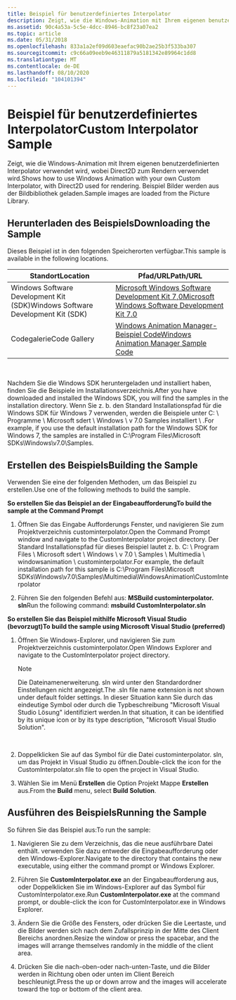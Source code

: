 ```yaml
---
title: Beispiel für benutzerdefiniertes Interpolator
description: Zeigt, wie die Windows-Animation mit Ihrem eigenen benutzerdefinierten Interpolator verwendet wird, wobei Direct2D zum Rendern verwendet wird.
ms.assetid: 90c4a53a-5c5e-4dcc-8946-bc8f23a07ea2
ms.topic: article
ms.date: 05/31/2018
ms.openlocfilehash: 833a1a2ef09d603eaefac90b2ae25b3f533ba307
ms.sourcegitcommit: c9c66a09eeb9e46311879a5181342e89964c1dd8
ms.translationtype: MT
ms.contentlocale: de-DE
ms.lasthandoff: 08/10/2020
ms.locfileid: "104101394"
---
```

# <a name="custom-interpolator-sample"></a><span data-ttu-id="35517-103">Beispiel für benutzerdefiniertes Interpolator</span><span class="sxs-lookup"><span data-stu-id="35517-103">Custom Interpolator Sample</span></span>

<span data-ttu-id="35517-104">Zeigt, wie die Windows-Animation mit Ihrem eigenen benutzerdefinierten Interpolator verwendet wird, wobei Direct2D zum Rendern verwendet wird.</span><span class="sxs-lookup"><span data-stu-id="35517-104">Shows how to use Windows Animation with your own Custom Interpolator, with Direct2D used for rendering.</span></span> <span data-ttu-id="35517-105">Beispiel Bilder werden aus der Bildbibliothek geladen.</span><span class="sxs-lookup"><span data-stu-id="35517-105">Sample images are loaded from the Picture Library.</span></span>

## <a name="downloading-the-sample"></a><span data-ttu-id="35517-106">Herunterladen des Beispiels</span><span class="sxs-lookup"><span data-stu-id="35517-106">Downloading the Sample</span></span>

<span data-ttu-id="35517-107">Dieses Beispiel ist in den folgenden Speicherorten verfügbar.</span><span class="sxs-lookup"><span data-stu-id="35517-107">This sample is available in the following locations.</span></span>



| <span data-ttu-id="35517-108">Standort</span><span class="sxs-lookup"><span data-stu-id="35517-108">Location</span></span>                               | <span data-ttu-id="35517-109">Pfad/URL</span><span class="sxs-lookup"><span data-stu-id="35517-109">Path/URL</span></span>                                                                                          |
|----------------------------------------|---------------------------------------------------------------------------------------------------|
| <span data-ttu-id="35517-110">Windows Software Development Kit (SDK)</span><span class="sxs-lookup"><span data-stu-id="35517-110">Windows Software Development Kit (SDK)</span></span> | [<span data-ttu-id="35517-111">Microsoft Windows Software Development Kit 7,0</span><span class="sxs-lookup"><span data-stu-id="35517-111">Microsoft Windows Software Development Kit 7.0</span></span>](https://msdn.microsoft.com/windowsvista/bb980924.aspx) |
| <span data-ttu-id="35517-112">Codegalerie</span><span class="sxs-lookup"><span data-stu-id="35517-112">Code Gallery</span></span>                           | [<span data-ttu-id="35517-113">Windows Animation Manager-Beispiel Code</span><span class="sxs-lookup"><span data-stu-id="35517-113">Windows Animation Manager Sample Code</span></span>](https://github.com/microsoft/Windows-classic-samples/tree/master/Samples/DirectCompositionWindowsAnimationManager)          |



 

<span data-ttu-id="35517-114">Nachdem Sie die Windows SDK heruntergeladen und installiert haben, finden Sie die Beispiele im Installationsverzeichnis.</span><span class="sxs-lookup"><span data-stu-id="35517-114">After you have downloaded and installed the Windows SDK, you will find the samples in the installation directory.</span></span> <span data-ttu-id="35517-115">Wenn Sie z. b. den Standard Installationspfad für die Windows SDK für Windows 7 verwenden, werden die Beispiele unter C: \\ Programme \\ Microsoft sdert \\ Windows \\ v 7.0 Samples installiert \\ .</span><span class="sxs-lookup"><span data-stu-id="35517-115">For example, if you use the default installation path for the Windows SDK for Windows 7, the samples are installed in C:\\Program Files\\Microsoft SDKs\\Windows\\v7.0\\Samples.</span></span>

## <a name="building-the-sample"></a><span data-ttu-id="35517-116">Erstellen des Beispiels</span><span class="sxs-lookup"><span data-stu-id="35517-116">Building the Sample</span></span>

<span data-ttu-id="35517-117">Verwenden Sie eine der folgenden Methoden, um das Beispiel zu erstellen.</span><span class="sxs-lookup"><span data-stu-id="35517-117">Use one of the following methods to build the sample.</span></span>

<span data-ttu-id="35517-118">**So erstellen Sie das Beispiel an der Eingabeaufforderung**</span><span class="sxs-lookup"><span data-stu-id="35517-118">**To build the sample at the Command Prompt**</span></span>

1.  <span data-ttu-id="35517-119">Öffnen Sie das Eingabe Aufforderungs Fenster, und navigieren Sie zum Projektverzeichnis custominterpolator.</span><span class="sxs-lookup"><span data-stu-id="35517-119">Open the Command Prompt window and navigate to the CustomInterpolator project directory.</span></span> <span data-ttu-id="35517-120">Der Standard Installationspfad für dieses Beispiel lautet z. b. C: \\ Program Files \\ Microsoft sdert \\ Windows \\ v 7.0 \\ Samples \\ Multimedia \\ windowsanimation \\ custominterpolator.</span><span class="sxs-lookup"><span data-stu-id="35517-120">For example, the default installation path for this sample is C:\\Program Files\\Microsoft SDKs\\Windows\\v7.0\\Samples\\Multimedia\\WindowsAnimation\\CustomInterpolator</span></span>

2.  <span data-ttu-id="35517-121">Führen Sie den folgenden Befehl aus: **MSBuild custominterpolator. sln**</span><span class="sxs-lookup"><span data-stu-id="35517-121">Run the following command: **msbuild CustomInterpolator.sln**</span></span>

<span data-ttu-id="35517-122">**So erstellen Sie das Beispiel mithilfe Microsoft Visual Studio (bevorzugt)**</span><span class="sxs-lookup"><span data-stu-id="35517-122">**To build the sample using Microsoft Visual Studio (preferred)**</span></span>

1.  <span data-ttu-id="35517-123">Öffnen Sie Windows-Explorer, und navigieren Sie zum Projektverzeichnis custominterpolator.</span><span class="sxs-lookup"><span data-stu-id="35517-123">Open Windows Explorer and navigate to the CustomInterpolator project directory.</span></span>

    > [!Note]  
    > <span data-ttu-id="35517-124">Die Dateinamenerweiterung. sln wird unter den Standardordner Einstellungen nicht angezeigt.</span><span class="sxs-lookup"><span data-stu-id="35517-124">The .sln file name extension is not shown under default folder settings.</span></span> <span data-ttu-id="35517-125">In dieser Situation kann Sie durch das eindeutige Symbol oder durch die Typbeschreibung "Microsoft Visual Studio Lösung" identifiziert werden.</span><span class="sxs-lookup"><span data-stu-id="35517-125">In that situation, it can be identified by its unique icon or by its type description, "Microsoft Visual Studio Solution".</span></span>

     

2.  <span data-ttu-id="35517-126">Doppelklicken Sie auf das Symbol für die Datei custominterpolator. sln, um das Projekt in Visual Studio zu öffnen.</span><span class="sxs-lookup"><span data-stu-id="35517-126">Double-click the icon for the CustomInterpolator.sln file to open the project in Visual Studio.</span></span>

3.  <span data-ttu-id="35517-127">Wählen Sie im Menü **Erstellen** die Option Projekt Mappe **Erstellen** aus.</span><span class="sxs-lookup"><span data-stu-id="35517-127">From the **Build** menu, select **Build Solution**.</span></span>

## <a name="running-the-sample"></a><span data-ttu-id="35517-128">Ausführen des Beispiels</span><span class="sxs-lookup"><span data-stu-id="35517-128">Running the Sample</span></span>

<span data-ttu-id="35517-129">So führen Sie das Beispiel aus:</span><span class="sxs-lookup"><span data-stu-id="35517-129">To run the sample:</span></span>

1.  <span data-ttu-id="35517-130">Navigieren Sie zu dem Verzeichnis, das die neue ausführbare Datei enthält. verwenden Sie dazu entweder die Eingabeaufforderung oder den Windows-Explorer.</span><span class="sxs-lookup"><span data-stu-id="35517-130">Navigate to the directory that contains the new executable, using either the command prompt or Windows Explorer.</span></span>

2.  <span data-ttu-id="35517-131">Führen Sie **CustomInterpolator.exe** an der Eingabeaufforderung aus, oder Doppelklicken Sie im Windows-Explorer auf das Symbol für CustomInterpolator.exe.</span><span class="sxs-lookup"><span data-stu-id="35517-131">Run **CustomInterpolator.exe** at the command prompt, or double-click the icon for CustomInterpolator.exe in Windows Explorer.</span></span>
3.  <span data-ttu-id="35517-132">Ändern Sie die Größe des Fensters, oder drücken Sie die Leertaste, und die Bilder werden sich nach dem Zufallsprinzip in der Mitte des Client Bereichs anordnen.</span><span class="sxs-lookup"><span data-stu-id="35517-132">Resize the window or press the spacebar, and the images will arrange themselves randomly in the middle of the client area.</span></span>

4.  <span data-ttu-id="35517-133">Drücken Sie die nach-oben-oder nach-unten-Taste, und die Bilder werden in Richtung oben oder unten im Client Bereich beschleunigt.</span><span class="sxs-lookup"><span data-stu-id="35517-133">Press the up or down arrow and the images will accelerate toward the top or bottom of the client area.</span></span>

 

 




